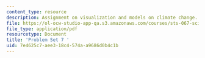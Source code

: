 ```yaml
---
content_type: resource
description: Assignment on visualization and models on climate change.
file: https://ol-ocw-studio-app-qa.s3.amazonaws.com/courses/sts-067-scientific-visualization-across-disciplines-a-critical-introduction-spring-2005/7e4625c7aee318c4574aa9686d0b4c1b_pset7.pdf
file_type: application/pdf
resourcetype: Document
title: 'Problem Set 7 '
uid: 7e4625c7-aee3-18c4-574a-a9686d0b4c1b
---
```

